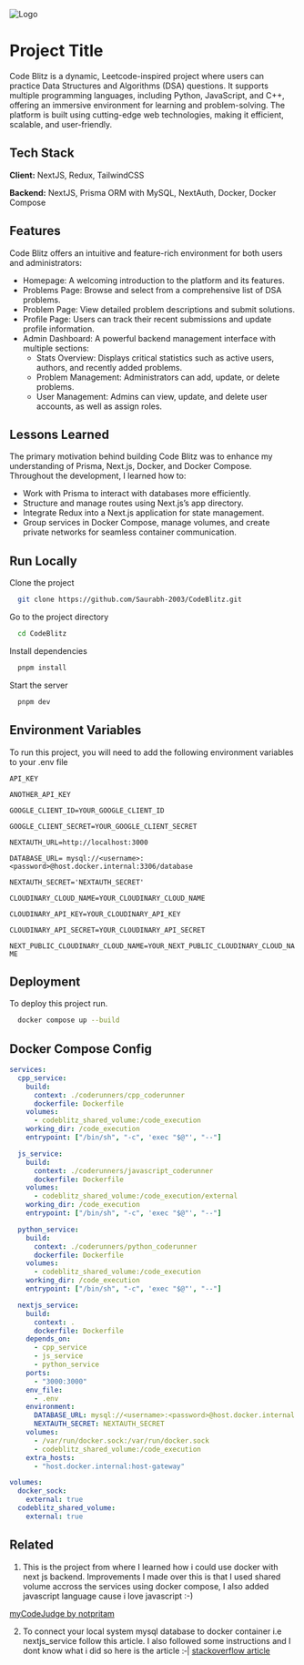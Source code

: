 
![Logo](public/platform_images/codeblitz.png)


# Project Title

Code Blitz is a dynamic, Leetcode-inspired project where users can practice Data Structures and Algorithms (DSA) questions. It supports multiple programming languages, including Python, JavaScript, and C++, offering an immersive environment for learning and problem-solving. The platform is built using cutting-edge web technologies, making it efficient, scalable, and user-friendly.

## Tech Stack

**Client:** NextJS, Redux, TailwindCSS

**Backend:** NextJS, Prisma ORM with MySQL, NextAuth, Docker, Docker Compose


## Features

Code Blitz offers an intuitive and feature-rich environment for both users and administrators:

- Homepage: A welcoming introduction to the platform and its features.
- Problems Page: Browse and select from a comprehensive list of DSA problems.
- Problem Page: View detailed problem descriptions and submit solutions.
- Profile Page: Users can track their recent submissions and update profile information.
- Admin Dashboard: A powerful backend management interface with multiple sections:
  - Stats Overview: Displays critical statistics such as active users, authors, and recently added problems.
  - Problem Management: Administrators can add, update, or delete problems.
  - User Management: Admins can view, update, and delete user accounts, as well as assign roles.


## Lessons Learned

The primary motivation behind building Code Blitz was to enhance my understanding of Prisma, Next.js, Docker, and Docker Compose. Throughout the development, I learned how to:

- Work with Prisma to interact with databases more efficiently.
- Structure and manage routes using Next.js’s app directory.
- Integrate Redux into a Next.js application for state management.
- Group services in Docker Compose, manage volumes, and create private networks for seamless container communication.
## Run Locally

Clone the project

```bash
  git clone https://github.com/Saurabh-2003/CodeBlitz.git
```

Go to the project directory

```bash
  cd CodeBlitz
```

Install dependencies

```bash
  pnpm install
```

Start the server

```bash
  pnpm dev
```


## Environment Variables

To run this project, you will need to add the following environment variables to your .env file

`API_KEY`

`ANOTHER_API_KEY`

`GOOGLE_CLIENT_ID=YOUR_GOOGLE_CLIENT_ID`

`GOOGLE_CLIENT_SECRET=YOUR_GOOGLE_CLIENT_SECRET`

`NEXTAUTH_URL=http://localhost:3000`

`DATABASE_URL= mysql://<username>:<password>@host.docker.internal:3306/database`

`NEXTAUTH_SECRET='NEXTAUTH_SECRET'`

`CLOUDINARY_CLOUD_NAME=YOUR_CLOUDINARY_CLOUD_NAME`

`CLOUDINARY_API_KEY=YOUR_CLOUDINARY_API_KEY`

`CLOUDINARY_API_SECRET=YOUR_CLOUDINARY_API_SECRET`

`NEXT_PUBLIC_CLOUDINARY_CLOUD_NAME=YOUR_NEXT_PUBLIC_CLOUDINARY_CLOUD_NAME`
## Deployment

To deploy this project run.

```bash
  docker compose up --build
```


## Docker Compose Config

```yaml
services:
  cpp_service:
    build:
      context: ./coderunners/cpp_coderunner
      dockerfile: Dockerfile
    volumes:
      - codeblitz_shared_volume:/code_execution
    working_dir: /code_execution
    entrypoint: ["/bin/sh", "-c", 'exec "$@"', "--"]

  js_service:
    build:
      context: ./coderunners/javascript_coderunner
      dockerfile: Dockerfile
    volumes:
      - codeblitz_shared_volume:/code_execution/external
    working_dir: /code_execution
    entrypoint: ["/bin/sh", "-c", 'exec "$@"', "--"]

  python_service:
    build:
      context: ./coderunners/python_coderunner
      dockerfile: Dockerfile
    volumes:
      - codeblitz_shared_volume:/code_execution
    working_dir: /code_execution
    entrypoint: ["/bin/sh", "-c", 'exec "$@"', "--"]

  nextjs_service:
    build:
      context: .
      dockerfile: Dockerfile
    depends_on:
      - cpp_service
      - js_service
      - python_service
    ports:
      - "3000:3000"
    env_file:
      - .env
    environment:
      DATABASE_URL: mysql://<username>:<password>@host.docker.internal:3306/codeblitz
      NEXTAUTH_SECRET: NEXTAUTH_SECRET
    volumes:
      - /var/run/docker.sock:/var/run/docker.sock
      - codeblitz_shared_volume:/code_execution
    extra_hosts:
      - "host.docker.internal:host-gateway"

volumes:
  docker_sock:
    external: true
  codeblitz_shared_volume:
    external: true
```

## Related

1) This is the project from where I learned how i could use docker with next js backend. Improvements I made over this is that I used shared volume accross the services using docker compose, I also added javascript language cause i love javascript :-)

[myCodeJudge by notpritam](https://github.com/notpritam/myCodeJudge)


2) To connect your local system mysql database to docker container i.e nextjs_service follow this article. I also followed some instructions and I dont know what i did so here is the article  :‑|
[stackoverflow article](https://stackoverflow.com/questions/44543842/how-to-connect-locally-hosted-mysql-database-with-the-docker-container)
